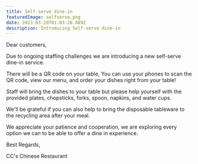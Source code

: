 ```yaml
---
title: Self-serve dine-in
featuredImage: selfserve.png
date: 2023-03-20T01:03:28.889Z
description: Introducing Self-serve dine-in
---
```

<!--StartFragment-->

Dear customers,

Due to ongoing staffing challenges we are introducing a new self-serve dine-in service.

There will be a QR code on your table, You can use your phones to scan the QR code, view our menu, and order your dishes right from your table!

Staff will bring the dishes to your table but please help yourself with the provided plates, chopsticks, forks, spoon, napkins, and water cups.

We'll be grateful if you can also help to bring the disposable tableware to the recycling area after your meal.

We appreciate your patience and cooperation, we are exploring every option we can to be able to offer a dine in experience.

Best Regards,

CC's Chinese Restaurant

<!--EndFragment-->